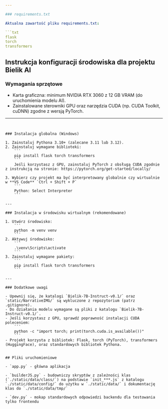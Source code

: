```yaml
---

### requirements.txt

Aktualna zawartość pliku requirements.txt:

```txt
flask
torch
transformers
```
## Instrukcja konfiguracji środowiska dla projektu Bielik AI

### Wymagania sprzętowe

- Karta graficzna: minimum NVIDIA RTX 3060 z 12 GB VRAM (do uruchomienia modelu AI).
- Zainstalowane sterowniki GPU oraz narzędzia CUDA (np. CUDA Toolkit, cuDNN) zgodne z wersją PyTorch.

---
```


### Instalacja globalna (Windows)

1. Zainstaluj Pythona 3.10+ (zalecane 3.11 lub 3.12).
2. Zainstaluj wymagane biblioteki:
	```
	pip install flask torch transformers
	```
	Jeśli korzystasz z GPU, zainstaluj PyTorch z obsługą CUDA zgodnie z instrukcją na stronie: https://pytorch.org/get-started/locally/

3. Wybierz czy projekt ma być interpretowany globalnie czy wirtualnie w **VS Code** `Ctrl + Shift + P`
	```
	Python: Select Interpreter
	```

---

### Instalacja w środowisku wirtualnym (rekomendowane)

1. Utwórz środowisko:
	```
	python -m venv venv
	```
2. Aktywuj środowisko:
	```
	.\venv\Scripts\activate
	```
3. Zainstaluj wymagane pakiety:
	```
	pip install flask torch transformers
	```

---

### Dodatkowe uwagi

- Upewnij się, że katalogi `Bielik-7B-Instruct-v0.1/` oraz `static/NarrativeIMG/` są wykluczone z repozytorium (patrz .gitignore).
- Do działania modelu wymagane są pliki z katalogu `Bielik-7B-Instruct-v0.1/`.
- Jeśli korzystasz z GPU, sprawdź poprawność instalacji CUDA poleceniem:
	```
	python -c "import torch; print(torch.cuda.is_available())"
	```
- Projekt korzysta z bibliotek: Flask, torch (PyTorch), transformers (HuggingFace), oraz standardowych bibliotek Pythona.


## Pliki uruchomieniowe

- `app.py` - główna aplikacja

- `builderJS.py` - budowniczy skryptów z zależności klas (`./static/data/class/`) na podstawie `init_***.js` z katalogu `./static/data/config/` do użytku w `./static/data/` i dokumentację klas do `./static/data/tmp/`

- `dev.py` - mokap standardowych odpowiedzi backendu dla testowania tylko frontendu
